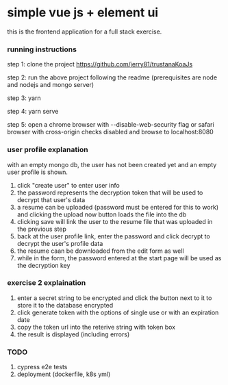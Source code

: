 # simple vue js + element ui 

this is the frontend application for a full stack exercise.

### running instructions

step 1: clone the project https://github.com/jerry81/trustanaKoaJs

step 2: run the above project following the readme (prerequisites are node and nodejs and mongo server)

step 3: yarn

step 4: yarn serve

step 5: open a chrome browser with --disable-web-security flag or safari browser with cross-origin checks disabled and browse to localhost:8080

### user profile explanation

with an empty mongo db, the user has not been created yet and an empty user profile is shown.

1.  click "create user" to enter user info
2.  the password represents the decryption token that will be used to decrypt that user's data
3.  a resume can be uploaded (password must be entered for this to work) and clicking the upload now button loads the file into the db
4.  clicking save will link the user to the resume file that was uploaded in the previous step
5.  back at the user profile link, enter the password and click decrypt to decrypt the user's profile data
6.  the resume caan be downloaded from the edit form as well
7.  while in the form, the password entered at the start page will be used as the decryption key

### exercise 2 explaination 

1.  enter a secret string to be encrypted and click the button next to it to store it to the database encrypted
2.  click generate token with the options of single use or with an expiration date 
3.  copy the token url into the reterive string with token box
4.  the result is displayed (including errors)

### TODO

1.  cypress e2e tests
2.  deployment (dockerfile, k8s yml)